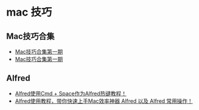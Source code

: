 # mac 技巧

## Mac技巧合集
- [Mac技巧合集第一期](https://www.cnblogs.com/chijianqiang/archive/2013/01/04/mactech.html)
- [Mac技巧合集第一期](https://www.cnblogs.com/chijianqiang/archive/2013/01/25/mactech2.html)
## Alfred
- [Alfred使用Cmd + Space作为Alfred热键教程！](https://www.mac69.com/news/1281.html)
- [Alfred使用教程，带你快速上手Mac效率神器 Alfred 以及 Alfred 常用操作！](https://www.mac69.com/news/1612.html)